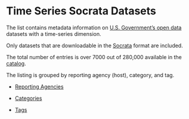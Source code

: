 # Time Series Socrata Datasets

The list contains metadata information on [U.S. Government’s open data](http://www.data.gov/) datasets with a time-series dimension.

Only datasets that are downloadable in the [Socrata](https://dev.socrata.com/docs/formats) format are included.

The total number of entries is over 7000 out of 280,000 available in the [catalog](https://catalog.data.gov).

The listing is grouped by reporting agency (host), category, and tag.

* [Reporting Agencies](./data-hosts/README.md)

* [Categories](./data-categories/README.md)

* [Tags](./data-tags/README.md)